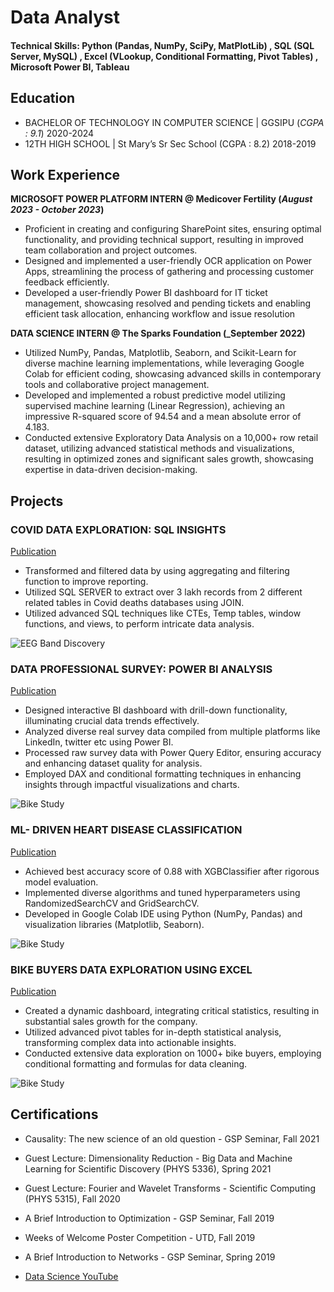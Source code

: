 # Data Analyst

#### Technical Skills: Python (Pandas, NumPy, SciPy, MatPlotLib) , SQL (SQL Server, MySQL) , Excel (VLookup, Conditional Formatting, Pivot Tables) , Microsoft Power BI, Tableau

## Education
- BACHELOR OF TECHNOLOGY IN COMPUTER SCIENCE | GGSIPU (_CGPA : 9.1_)
  2020-2024							       	
- 12TH HIGH SCHOOL | St Mary’s Sr Sec School (CGPA : 8.2)
  2018-2019

## Work Experience

**MICROSOFT POWER PLATFORM INTERN @ Medicover Fertility (_August 2023 - October 2023_)** 
- Proficient in creating and configuring SharePoint sites, ensuring optimal functionality, and providing technical support, resulting in improved team collaboration and project outcomes.
- Designed and implemented a user-friendly OCR application on Power Apps, streamlining the process of gathering and processing customer feedback efficiently.
- Developed a user-friendly Power BI dashboard for IT ticket management, showcasing resolved and pending tickets and enabling efficient task allocation, enhancing workflow and issue resolution

**DATA SCIENCE INTERN @ The Sparks Foundation  (_September 2022)** 
- Utilized NumPy, Pandas, Matplotlib, Seaborn, and Scikit-Learn for diverse machine learning implementations, while leveraging Google Colab for efficient coding, showcasing advanced skills in contemporary tools and collaborative project management.
- Developed and implemented a robust predictive model utilizing supervised machine learning (Linear Regression), achieving an impressive R-squared score of 94.54 and a mean absolute error of 4.183.
- Conducted extensive Exploratory Data Analysis on a 10,000+ row retail dataset, utilizing advanced statistical methods and visualizations, resulting in optimized zones and significant sales growth, showcasing expertise in data-driven decision-making. 

## Projects

### COVID DATA EXPLORATION: SQL INSIGHTS
[Publication](https://www.mdpi.com/1424-8220/22/8/3048)

- Transformed and filtered data by using aggregating and filtering function to improve reporting.
- Utilized SQL SERVER to extract over 3 lakh records from 2 different related tables in Covid deaths databases using JOIN.
- Utilized advanced SQL techniques like CTEs, Temp tables, window functions, and views, to perform intricate data analysis. 

![EEG Band Discovery](/assets/img/eeg_band_discovery.jpeg)

### DATA PROFESSIONAL SURVEY: POWER BI ANALYSIS
[Publication](https://www.mdpi.com/1424-8220/22/11/4240)

- Designed interactive BI dashboard with drill-down functionality, illuminating crucial data trends effectively.
- Analyzed diverse real survey data compiled from multiple platforms like LinkedIn, twitter etc using Power BI.
- Processed raw survey data with Power Query Editor, ensuring accuracy and enhancing dataset quality for analysis.
- Employed DAX and conditional formatting techniques in enhancing insights through impactful visualizations and charts.

![Bike Study](/assets/img/bike_study.jpeg)

### ML- DRIVEN HEART DISEASE CLASSIFICATION
[Publication](https://www.mdpi.com/1424-8220/22/11/4240)

- Achieved best accuracy score of 0.88 with XGBClassifier after rigorous model evaluation.
- Implemented diverse algorithms and tuned hyperparameters using RandomizedSearchCV and GridSearchCV.
- Developed in Google Colab IDE using Python (NumPy, Pandas) and visualization libraries (Matplotlib, Seaborn).

![Bike Study](/assets/img/bike_study.jpeg)

### BIKE BUYERS DATA EXPLORATION USING EXCEL
[Publication](https://www.mdpi.com/1424-8220/22/11/4240)

- Created a dynamic dashboard, integrating critical statistics, resulting in substantial sales growth for the company.
- Utilized advanced pivot tables for in-depth statistical analysis, transforming complex data into actionable insights.
- Conducted extensive data exploration on 1000+ bike buyers, employing conditional formatting and formulas for data cleaning.

![Bike Study](/assets/img/bike_study.jpeg)

  
## Certifications
- Causality: The new science of an old question - GSP Seminar, Fall 2021
- Guest Lecture: Dimensionality Reduction - Big Data and Machine Learning for Scientific Discovery (PHYS 5336), Spring 2021
- Guest Lecture: Fourier and Wavelet Transforms - Scientific Computing (PHYS 5315), Fall 2020
- A Brief Introduction to Optimization - GSP Seminar, Fall 2019
- Weeks of Welcome Poster Competition - UTD, Fall 2019
- A Brief Introduction to Networks - GSP Seminar, Spring 2019

- [Data Science YouTube](https://www.youtube.com/channel/UCa9gErQ9AE5jT2DZLjXBIdA)

